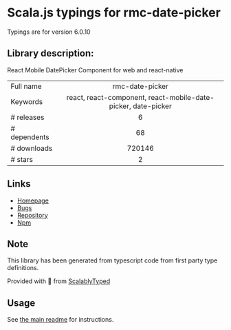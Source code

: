 
# Scala.js typings for rmc-date-picker

Typings are for version 6.0.10

## Library description:
React Mobile DatePicker Component for web and react-native

|                    |                 |
| ------------------ | :-------------: |
| Full name          | rmc-date-picker |
| Keywords           | react, react-component, react-mobile-date-picker, date-picker |
| # releases         | 6 |
| # dependents       | 68 |
| # downloads        | 720146 |
| # stars            | 2 |

## Links
- [Homepage](https://github.com/react-component/m-date-picker)
- [Bugs](https://github.com/react-component/m-date-picker/issues)
- [Repository](https://github.com/react-component/m-date-picker)
- [Npm](https://www.npmjs.com/package/rmc-date-picker)
    


## Note
This library has been generated from typescript code from first party type definitions.

Provided with :purple_heart: from [ScalablyTyped](https://github.com/oyvindberg/ScalablyTyped)

## Usage
See [the main readme](../../readme.md) for instructions.


